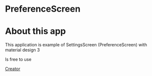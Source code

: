 # PreferenceScreen
<h1>About this app</h1>
<p>This application is example of SettingsScreen (PreferenceScreen) with material design 3</p>
<p>Is free to use</p>

<a href="https://github.com/aquilesTrindade">Creator</a>